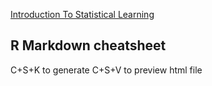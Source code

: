[Introduction To Statistical Learning](http://faculty.marshall.usc.edu/gareth-james/ISL/data.html)

## R Markdown cheatsheet

C+S+K to generate
C+S+V to preview html file
